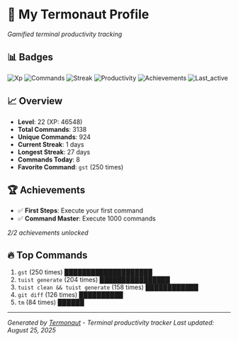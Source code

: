 # 🚀 My Termonaut Profile

*Gamified terminal productivity tracking*

## 📊 Badges

![Xp](https://img.shields.io/badge/XP-Level+22+%2846548%2F52900%29-blue?style=flat-square&logo=terminal&logoColor=white) ![Commands](https://img.shields.io/badge/Commands-3138-blue?style=flat-square&logo=terminal&logoColor=white) ![Streak](https://img.shields.io/badge/Streak-1+days-red?style=flat-square&logo=terminal&logoColor=white) ![Productivity](https://img.shields.io/badge/Productivity-80.0%25-green?style=flat-square&logo=terminal&logoColor=white) ![Achievements](https://img.shields.io/badge/Achievements-5%2F10-blue?style=flat-square&logo=terminal&logoColor=white) ![Last_active](https://img.shields.io/badge/Last+Active-6h+ago-yellow?style=flat-square&logo=terminal&logoColor=white) 

## 📈 Overview

- **Level**: 22 (XP: 46548)
- **Total Commands**: 3138
- **Unique Commands**: 924
- **Current Streak**: 1 days
- **Longest Streak**: 27 days
- **Commands Today**: 8
- **Favorite Command**: `gst` (250 times)

## 🏆 Achievements

- ✅ **First Steps**: Execute your first command
- ✅ **Command Master**: Execute 1000 commands

*2/2 achievements unlocked*

## 🔥 Top Commands

1. `gst` (250 times) ████████████████████
2. `tuist generate` (204 times) ████████████████
3. `tuist clean && tuist generate` (158 times) ████████████
4. `git diff` (126 times) ██████████
5. `tm` (84 times) ██████

---

*Generated by [Termonaut](https://github.com/oiahoon/termonaut) - Terminal productivity tracker*
*Last updated: August 25, 2025*
